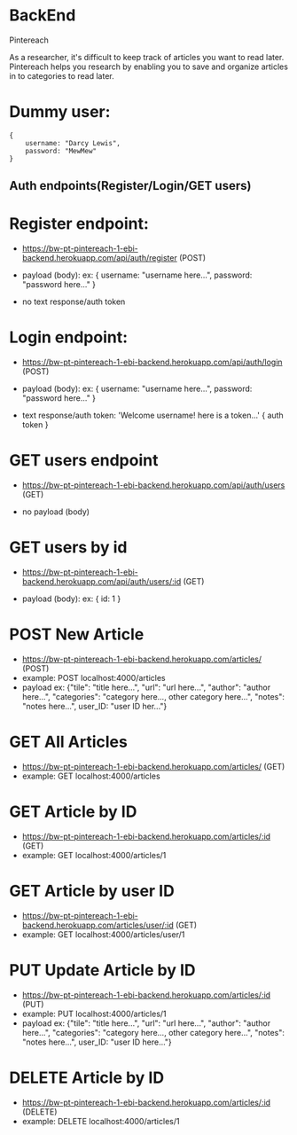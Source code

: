 # BackEnd

Pintereach

As a researcher, it's difficult to keep track of articles you want to read later. Pintereach helps you research by enabling you to save and organize articles in to categories to read later.

# Dummy user:
    {
        username: "Darcy Lewis",
        password: "MewMew"
    }

## Auth endpoints(Register/Login/GET users)

# Register endpoint:
- https://bw-pt-pintereach-1-ebi-backend.herokuapp.com/api/auth/register (POST)

- payload (body):
   ex: {
        username: "username here...",
        password: "password here..."
    }

- no text response/auth token

# Login endpoint:
- https://bw-pt-pintereach-1-ebi-backend.herokuapp.com/api/auth/login (POST)

- payload (body):
   ex: {
        username: "username here...",
        password: "password here..."
    }

- text response/auth token:
    'Welcome username! here is a token...' { auth token }

# GET users endpoint
- https://bw-pt-pintereach-1-ebi-backend.herokuapp.com/api/auth/users (GET)

- no payload (body)

# GET users by id
- https://bw-pt-pintereach-1-ebi-backend.herokuapp.com/api/auth/users/:id (GET)

- payload (body): 
   ex: {
        id: 1
    }

# POST New Article
- https://bw-pt-pintereach-1-ebi-backend.herokuapp.com/articles/ (POST)
- example: POST localhost:4000/articles
- payload ex: {"tile": "title here...", "url": "url here...", "author": "author here...", 
    "categories": "category here..., other category here...", "notes": "notes here...", user_ID: "user ID her..."}

# GET All Articles
- https://bw-pt-pintereach-1-ebi-backend.herokuapp.com/articles/ (GET)
- example: GET localhost:4000/articles

# GET Article by ID
- https://bw-pt-pintereach-1-ebi-backend.herokuapp.com/articles/:id (GET)
- example: GET localhost:4000/articles/1

# GET Article by user ID
- https://bw-pt-pintereach-1-ebi-backend.herokuapp.com/articles/user/:id (GET)
- example: GET localhost:4000/articles/user/1

# PUT Update Article by ID
- https://bw-pt-pintereach-1-ebi-backend.herokuapp.com/articles/:id (PUT)
- example: PUT localhost:4000/articles/1
- payload ex: {"tile": "title here...", "url": "url here...", "author": "author here...", 
    "categories": "category here..., other category here...", "notes": "notes here...", user_ID: "user ID here..."}

# DELETE Article by ID
- https://bw-pt-pintereach-1-ebi-backend.herokuapp.com/articles/:id (DELETE)
- example: DELETE localhost:4000/articles/1
